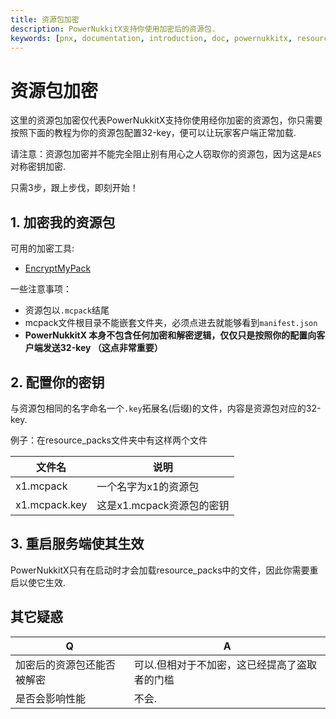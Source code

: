 ```yaml
---
title: 资源包加密
description: PowerNukkitX支持你使用加密后的资源包.
keywords: [pnx, documentation, introduction, doc, powernukkitx, resource, package, encryption, encrypt, key, manifest, mcpack, aes, symmetric, 32, 32-key, 32key]
---
```

# 资源包加密

这里的资源包加密仅代表PowerNukkitX支持你使用经你加密的资源包，你只需要按照下面的教程为你的资源包配置32-key，便可以让玩家客户端正常加载.

请注意：资源包加密并不能完全阻止别有用心之人窃取你的资源包，因为这是`AES`对称密钥加密.

只需3步，跟上步伐，即刻开始！

## 1. 加密我的资源包

可用的加密工具:
- [EncryptMyPack](https://github.com/AllayMC/EncryptMyPack)

一些注意事项：
- 资源包以`.mcpack`结尾
- mcpack文件根目录不能嵌套文件夹，必须点进去就能够看到`manifest.json`
- **PowerNukkitX 本身不包含任何加密和解密逻辑，仅仅只是按照你的配置向客户端发送32-key （这点非常重要）**


## 2. 配置你的密钥

与资源包相同的名字命名一个`.key`拓展名(后缀)的文件，内容是资源包对应的32-key.

例子：在resource_packs文件夹中有这样两个文件

| 文件名             | 说明            |
|-----------------|---------------|
| x1.mcpack         | 一个名字为x1的资源包       |
| x1.mcpack.key           | 这是x1.mcpack资源包的密钥  |

## 3. 重启服务端使其生效

PowerNukkitX只有在启动时才会加载resource_packs中的文件，因此你需要重启以使它生效.

## 其它疑惑

| Q             | A            |
|-----------------|---------------|
| 加密后的资源包还能否被解密         | 可以.但相对于不加密，这已经提高了盗取者的门槛       |
| 是否会影响性能           | 不会.  |